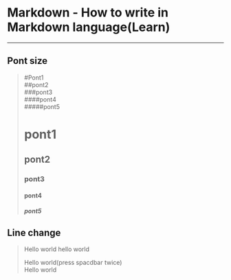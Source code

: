 # Markdown - How to write in Markdown language(Learn)  
***
## Pont size
> #Pont1  
> ##pont2  
> ###pont3  
> ####pont4  
> #####pont5  
>
> # pont1  
> ## pont2  
> ### pont3
> #### pont4  
> ##### pont5

## Line change
> Hello world 
> hello world
> 
> Hello world(press spacdbar twice)  
> Hello world  
>
